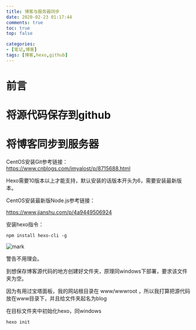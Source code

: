 ```yaml
---
title: 博客与服务器同步
date: 2020-02-23 01:17:44 
comments: true
toc: true
top: false

categories: 
- [笔记,博客]
tags: [博客,hexo,github]
---
```

# 前言

<!-- more -->

# 将源代码保存到github



# 将博客同步到服务器

CentOS安装Git参考链接：
https://www.cnblogs.com/imyalost/p/8715688.html

Hexo需要10版本以上才能支持，默认安装的话版本开头为6，需要安装最新版本。

CentOS安装最新版Node.js参考链接：

https://www.jianshu.com/p/4a9449506924

安装hexo指令：

```
npm install hexo-cli -g
```

![mark](http://blogimg.wa2000.cn/blog/20200223/nR89OV9XOOVh.png?imageslim)

警告不用理会。

到想保存博客源代码的地方创建好文件夹，原理同windows下部署，要求该文件夹为空。

因为有用过宝塔面板，我的网站根目录在 www/wwwroot ，所以我打算把源代码放在www目录下，并且给文件夹起名为blog

在目标文件夹中初始化hexo，同windows

```
hexo init
```

